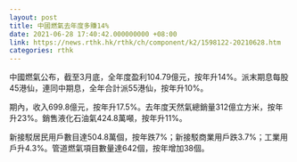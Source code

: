 ```yaml
---
layout: post
title: 中國燃氣去年度多賺14%
date: 2021-06-28 17:40:42.000000000 +08:00
link: https://news.rthk.hk/rthk/ch/component/k2/1598122-20210628.htm
categories: rthk
---
```


中國燃氣公布，截至3月底，全年度盈利104.79億元，按年升14%。派末期息每股45港仙，連同中期息，全年合計派55港仙，按年升10%。

期內，收入699.8億元，按年升17.5%。去年度天然氣總銷量312億立方米，按年升23%。銷售液化石油氣424.8萬噸，按年升11%。

新接駁居民用戶數目達504.8萬個，按年跌7%；新接駁商業用戶跌3.7%；工業用戶升4.3%。管道燃氣項目數量達642個，按年增加38個。
